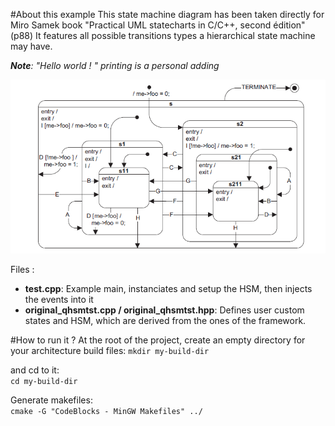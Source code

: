 #About this example
This state machine diagram has been taken directly for Miro Samek book "Practical UML statecharts in C/C++, second édition" (p88)
It features all possible transitions types a hierarchical state machine may have.

***Note**: "Hello world ! " printing is a personal adding*

![Miro Samek example HSM](./qhsmtst.PNG)

Files :
- **test.cpp**: Example main, instanciates and setup the HSM, then injects the events into it
- **original_qhsmtst.cpp / original_qhsmtst.hpp**: Defines user custom states and HSM, which are derived from the ones of the framework.

#How to run it ?
At the root of the project, create an empty directory for your architecture build files:
`mkdir my-build-dir`

and cd to it:  
``` cd my-build-dir ```

Generate makefiles:  
``` cmake -G "CodeBlocks - MinGW Makefiles" ../ ```
